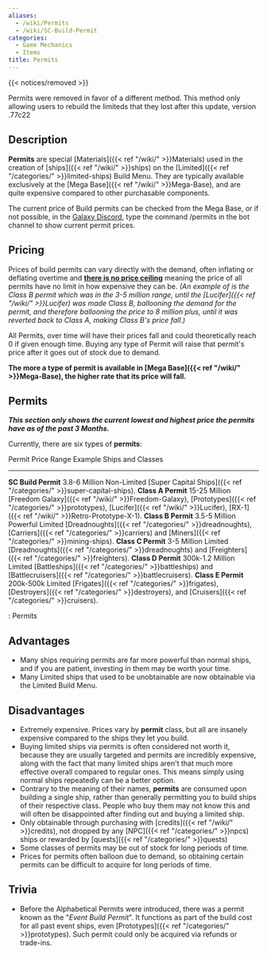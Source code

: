 ```yaml
---
aliases:
  - /wiki/Permits
  - /wiki/SC-Build-Permit
categories:
  - Game Mechanics
  - Items
title: Permits
---
```


{{< notices/removed >}}

Permits were removed in favor of a different method. This method only allowing users to rebuild the limiteds that they lost after this update, version .77c22

## Description

**Permits** are special [Materials]({{< ref "/wiki/" >}}Materials) used in the creation of [ships]({{< ref "/wiki/" >}}ships) on the [Limited]({{< ref "/categories/" >}}limited-ships) Build Menu. They are typically available exclusively at the [Mega Base]({{< ref "/wiki/" >}}Mega-Base), and are quite expensive compared to other purchasable components.

The current price of Build permits can be checked from the Mega Base, or if not possible, in the [Galaxy Discord](https://discord.com/invite/robloxgalaxy), type the command /permits in the bot channel to show current permit prices.

## Pricing

Prices of build permits can vary directly with the demand, often inflating or deflating overtime and <u>**there is no price ceiling**</u> meaning the price of all permits have no limit in how expensive they can be. _(An example of is the Class B permit which was in the 3-5 million range, until the [Lucifer]({{< ref "/wiki/" >}}Lucifer) was made Class B, ballooning the demand for the permit, and therefore ballooning the price to 8 million plus, until it was reverted back to Class A, making Class B's price fall.)_

All Permits, over time will have their prices fall and could theoretically reach 0 if given enough time. Buying any type of Permit will raise that permit's price after it goes out of stock due to demand.

**The more a type of permit is available in [Mega Base]({{< ref "/wiki/" >}}Mega-Base), the higher rate that its price will fall.**

## Permits

**_This section only shows the current lowest and highest price the permits have as of the past 3 Months._**

Currently, there are six types of **permits**:

Permit Price Range Example Ships and Classes

---

**SC Build Permit** 3.8-6 Million Non-Limited [Super Capital Ships]({{< ref "/categories/" >}}super-capital-ships). **Class A Permit** 15-25 Million [Freedom Galaxy]({{< ref "/wiki/" >}}Freedom-Galaxy), [Prototypes]({{< ref "/categories/" >}}prototypes), [Lucifer]({{< ref "/wiki/" >}}Lucifer), [RX-1]({{< ref "/wiki/" >}}Retro-Prototype-X-1). **Class B Permit** 3.5-5 Million Powerful Limited [Dreadnoughts]({{< ref "/categories/" >}}dreadnoughts), [Carriers]({{< ref "/categories/" >}}carriers) and [Miners]({{< ref "/categories/" >}}mining-ships). **Class C Permit** 3-5 Million Limited [Dreadnoughts]({{< ref "/categories/" >}}dreadnoughts) and [Freighters]({{< ref "/categories/" >}}freighters). **Class D Permit** 300k-1.2 Million Limited [Battleships]({{< ref "/categories/" >}}battleships) and [Battlecruisers]({{< ref "/categories/" >}}battlecruisers). **Class E Permit** 200k-500k Limited [Frigates]({{< ref "/categories/" >}}frigates), [Destroyers]({{< ref "/categories/" >}}destroyers), and [Cruisers]({{< ref "/categories/" >}}cruisers).

: Permits

## Advantages

- Many ships requiring permits are far more powerful than normal ships, and if you are patient, investing in them may be worth your time.
- Many Limited ships that used to be unobtainable are now obtainable via the Limited Build Menu.

## Disadvantages

- Extremely expensive. Prices vary by **permit** class, but all are insanely expensive compared to the ships they let you build.
- Buying limited ships via permits is often considered not worth it, because they are usually targeted and permits are incredibly expensive, along with the fact that many limited ships aren't that much more effective overall compared to regular ones. This means simply using normal ships repeatedly can be a better option.
- Contrary to the meaning of their names, **permits** are consumed upon building a single ship, rather than generally permitting you to build ships of their respective class. People who buy them may not know this and will often be disappointed after finding out and buying a limited ship.
- Only obtainable through purchasing with [credits]({{< ref "/wiki/" >}}credits), not dropped by any [NPC]({{< ref "/categories/" >}}npcs) ships or rewarded by [quests]({{< ref "/categories/" >}}quests)
- Some classes of permits may be out of stock for long periods of time.
- Prices for permits often balloon due to demand, so obtaining certain permits can be difficult to acquire for long periods of time.

## Trivia

- Before the Alphabetical Permits were introduced, there was a permit known as the "_Event Build Permit_". It functions as part of the build cost for all past event ships, even [Prototypes]({{< ref "/categories/" >}}prototypes). Such permit could only be acquired via refunds or trade-ins.

